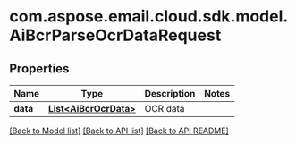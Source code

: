 
# com.aspose.email.cloud.sdk.model.AiBcrParseOcrDataRequest

## Properties
Name | Type | Description | Notes
------------ | ------------- | ------------- | -------------
**data** | [**List&lt;AiBcrOcrData&gt;**](AiBcrOcrData.md) | OCR data              | 


[[Back to Model list]](README.md#documentation-for-models) [[Back to API list]](README.md#documentation-for-api-endpoints) [[Back to API README]](README.md)

